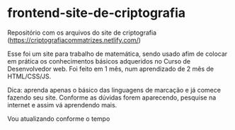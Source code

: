 # frontend-site-de-criptografia

Repositório com os arquivos do site de criptografia (https://criptografiacommatrizes.netlify.com/)

Esse foi um site para trabalho de matemática, sendo usado afim de colocar em prática os conhecimentos básicos adqueridos no Curso de Desenvolvedor web. Foi feito em 1 mês, num aprendizado de 2 mês de HTML/CSS/JS.


Dica: aprenda apenas o básico das linguagens de marcação e já comece fazendo seu site. Conforme as dúvidas forem aparecendo, pesquise na internet e assim vá aprendendo mais.

Vou atualizando conforme o tempo


